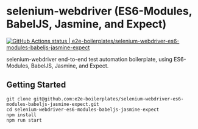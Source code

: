 # selenium-webdriver (ES6-Modules, BabelJS, Jasmine, and Expect)

[![GitHub Actions status | e2e-boilerplates/selenium-webdriver-es6-modules-babeljs-jasmine-expect](https://github.com/e2e-boilerplates/selenium-webdriver-es6-modules-babeljs-jasmine-expect/workflows/selenium-webdriver-es6-modules-babeljs-jasmine-expect/badge.svg)](https://github.com/e2e-boilerplates/selenium-webdriver-es6-modules-babeljs-jasmine-expect/actions?workflow=selenium-webdriver-es6-modules-babeljs-jasmine-expect)

selenium-webdriver end-to-end test automation boilerplate, using ES6-Modules, BabelJS, Jasmine, and Expect.

## Getting Started

    git clone git@github.com:e2e-boilerplates/selenium-webdriver-es6-modules-babeljs-jasmine-expect.git
    cd selenium-webdriver-es6-modules-babeljs-jasmine-expect
    npm install
    npm run start

